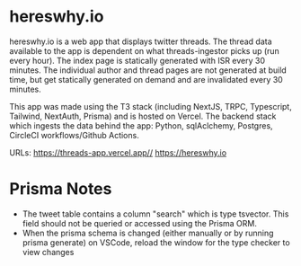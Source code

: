 # hereswhy.io
hereswhy.io is a web app that displays twitter threads. The thread data available to the app is dependent on what threads-ingestor picks up
(run every hour). The index page is statically generated with ISR every 30 minutes. The individual author and thread pages are not generated at build time,
but get statically generated on demand and are invalidated every 30 minutes.

This app was made using the T3 stack (including NextJS, TRPC, Typescript, Tailwind, NextAuth, Prisma) and is hosted on Vercel.
The backend stack which ingests the data behind the app: Python, sqlAclchemy, Postgres, CircleCI workflows/Github Actions.

URLs:
https://threads-app.vercel.app//
https://hereswhy.io


# Prisma Notes
- The tweet table contains a column "search" which is type tsvector. This field should not be queried or accessed using the Prisma ORM.
- When the prisma schema is changed (either manually or by running prisma generate) on VSCode, reload the window for the type checker to view changes
